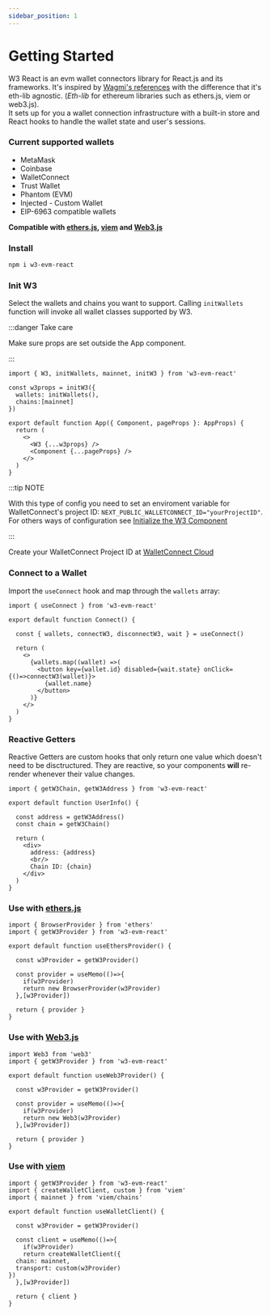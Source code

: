 ```yaml
---
sidebar_position: 1
---
```


# Getting Started

W3 React is an evm wallet connectors library for React.js and its frameworks. It's inspired by <a href="https://github.com/wagmi-dev/references" target="_blank">Wagmi's references</a> with the difference that it's eth-lib agnostic. (*Eth-lib* for ethereum libraries such as ethers.js, viem or web3.js). <br/>
It sets up for you a wallet connection infrastructure with a built-in store and React hooks to handle the wallet state and user's sessions.

### Current supported wallets
- MetaMask
- Coinbase
- WalletConnect
- Trust Wallet
- Phantom (EVM)
- Injected - Custom Wallet
- EIP-6963 compatible wallets

**Compatible with <a href="https://docs.ethers.org/v6/" target="_blank">ethers.js</a>, <a href="https://viem.sh/" target="_blank">viem</a> and <a href="https://docs.web3js.org/" target="_blank">Web3.js</a>**

### Install

```bash npm2yarn
npm i w3-evm-react
```

### Init W3

Select the wallets and chains you want to support. Calling `initWallets` function will invoke all wallet classes supported by W3.

:::danger Take care

Make sure props are set outside the App component.

:::
```tsx
import { W3, initWallets, mainnet, initW3 } from 'w3-evm-react'

const w3props = initW3({
  wallets: initWallets(),
  chains:[mainnet]
})

export default function App({ Component, pageProps }: AppProps) {
  return (
    <>
      <W3 {...w3props} />
      <Component {...pageProps} />
    </>
  )
}
```

:::tip NOTE

With this type of config you need to set an enviroment variable for WalletConnect's project ID: `NEXT_PUBLIC_WALLETCONNECT_ID="yourProjectID"`. For others ways of configuration see [Initialize the W3 Component](./init.md)

:::

Create your WalletConnect Project ID at <a href='https://cloud.walletconnect.com/sign-in' target='_blank' >WalletConnect Cloud</a>

### Connect to a Wallet

Import the `useConnect` hook and map through the `wallets` array:
```tsx
import { useConnect } from 'w3-evm-react'

export default function Connect() {

  const { wallets, connectW3, disconnectW3, wait } = useConnect()
  
  return (
    <>
      {wallets.map((wallet) =>(
        <button key={wallet.id} disabled={wait.state} onClick={()=>connectW3(wallet)}>
          {wallet.name}
        </button>
      )}
    </>
  )
}
```

### Reactive Getters

Reactive Getters are custom hooks that only return one value which doesn't need to be disctructured. They are reactive, so your components **will** re-render whenever their value changes.

```tsx
import { getW3Chain, getW3Address } from 'w3-evm-react'

export default function UserInfo() {
  
  const address = getW3Address()
  const chain = getW3Chain()
  
  return (
    <div>
      address: {address}
      <br/>
      Chain ID: {chain}
    </div>
  )
}
```

### Use with <a href="https://docs.ethers.org/v6/" target="_blank">ethers.js</a>
```tsx
import { BrowserProvider } from 'ethers'
import { getW3Provider } from 'w3-evm-react'

export default function useEthersProvider() {

  const w3Provider = getW3Provider()

  const provider = useMemo(()=>{
    if(w3Provider)
    return new BrowserProvider(w3Provider)
  },[w3Provider])
  
  return { provider }
}
```

### Use with <a href="https://docs.web3js.org/" target="_blank">Web3.js</a>
```tsx
import Web3 from 'web3'
import { getW3Provider } from 'w3-evm-react'

export default function useWeb3Provider() {

  const w3Provider = getW3Provider()

  const provider = useMemo(()=>{
    if(w3Provider)
    return new Web3(w3Provider)
  },[w3Provider])
  
  return { provider }
}
```

### Use with <a href="https://viem.sh/" target="_blank">viem</a>
```tsx
import { getW3Provider } from 'w3-evm-react'
import { createWalletClient, custom } from 'viem'
import { mainnet } from 'viem/chains'

export default function useWalletClient() {

  const w3Provider = getW3Provider()

  const client = useMemo(()=>{
    if(w3Provider)
    return createWalletClient({
  chain: mainnet,
  transport: custom(w3Provider)
})
  },[w3Provider])
  
  return { client }
}
```